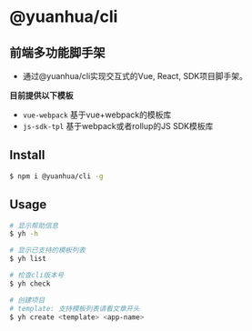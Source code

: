 # @yuanhua/cli
## 前端多功能脚手架
- 通过@yuanhua/cli实现交互式的Vue, React, SDK项目脚手架。

**目前提供以下模板**
- `vue-webpack` 基于vue+webpack的模板库
- `js-sdk-tpl` 基于webpack或者rollup的JS SDK模板库
## Install

```bash
$ npm i @yuanhua/cli -g
```

## Usage

```bash
# 显示帮助信息
$ yh -h

# 显示已支持的模板列表
$ yh list

# 检查cli版本号
$ yh check

# 创建项目
# template: 支持模板列表请看文章开头
$ yh create <template> <app-name>

```
